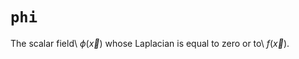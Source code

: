 #  `phi`

The scalar field\ $\phi(\vec{x})$ whose Laplacian is equal to zero or to\ $f(\vec{x})$.






